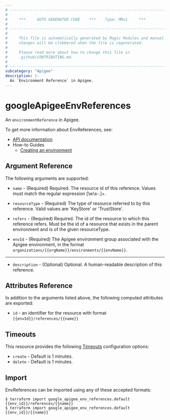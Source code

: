 ```yaml
---
# ----------------------------------------------------------------------------
#
#     ***     AUTO GENERATED CODE    ***    Type: MMv1     ***
#
# ----------------------------------------------------------------------------
#
#     This file is automatically generated by Magic Modules and manual
#     changes will be clobbered when the file is regenerated.
#
#     Please read more about how to change this file in
#     .github/CONTRIBUTING.md.
#
# ----------------------------------------------------------------------------
subcategory: "Apigee"
description: |-
  An `Environment Reference` in Apigee.
---
```


# googleApigeeEnvReferences

An `environmentReference` in Apigee.

To get more information about EnvReferences, see:

* [API documentation](https://cloud.google.com/apigee/docs/reference/apis/apigee/rest/v1/organizations.environments.references/create)
* How-to Guides
  * [Creating an environment](https://cloud.google.com/apigee/docs/api-platform/get-started/create-environment)

## Argument Reference

The following arguments are supported:

*   `name` -
    (Required)
    Required. The resource id of this reference. Values must match the regular expression \[\w\s-.]+.

*   `resourceType` -
    (Required)
    The type of resource referred to by this reference. Valid values are 'KeyStore' or 'TrustStore'.

*   `refers` -
    (Required)
    Required. The id of the resource to which this reference refers. Must be the id of a resource that exists in the parent environment and is of the given resourceType.

*   `envId` -
    (Required)
    The Apigee environment group associated with the Apigee environment,
    in the format `organizations/{{orgName}}/environments/{{envName}}`.

***

* `description` -
  (Optional)
  Optional. A human-readable description of this reference.

## Attributes Reference

In addition to the arguments listed above, the following computed attributes are exported:

* `id` - an identifier for the resource with format `{{envId}}/references/{{name}}`

## Timeouts

This resource provides the following
[Timeouts](https://developer.hashicorp.com/terraform/plugin/sdkv2/resources/retries-and-customizable-timeouts) configuration options:

* `create` - Default is 1 minutes.
* `delete` - Default is 1 minutes.

## Import

EnvReferences can be imported using any of these accepted formats:

```console
$ terraform import google_apigee_env_references.default {{env_id}}/references/{{name}}
$ terraform import google_apigee_env_references.default {{env_id}}/{{name}}
```
